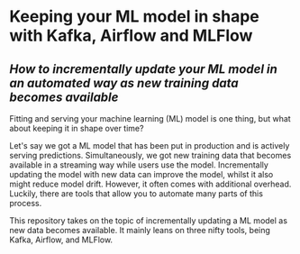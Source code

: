 # Keeping your ML model in shape with Kafka, Airflow and MLFlow
## *How to incrementally update your ML model in an automated way as new training data becomes available*

Fitting and serving your machine learning (ML) model is one thing, but what about keeping it in shape over time?

Let's say we got a ML model that has been put in production and is actively serving predictions. Simultaneously, we got new training data that becomes available in a streaming way while users use the model. Incrementally updating the model with new data can improve the model, whilst it also might reduce model drift. However, it often comes with additional overhead. Luckily, there are tools that allow you to automate many parts of this process. 

This repository takes on the topic of incrementally updating a ML model as new data becomes available. It mainly leans on three nifty tools, being Kafka, Airflow, and MLFlow. 
